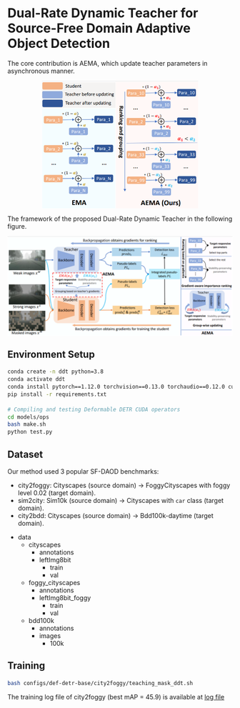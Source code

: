 # Dual-Rate Dynamic Teacher for Source-Free Domain Adaptive Object Detection

The core contribution is AEMA, which update teacher parameters in asynchronous manner.
<!-- ![AEMA](docs/AEMA.png =100x "")
 -->
 <div align="center">
<img src="./docs/AEMA.png" width = "350" alt="图片名称" align=center />
</div>

The framework of the proposed Dual-Rate Dynamic Teacher in the following figure.

<!-- ![DDT](docs/framework.png) -->
 <div align="center">
<img src="./docs/framework.png" width = "700" alt="图片名称" align=center />
</div>

## Environment Setup

```bash
conda create -n ddt python=3.8
conda activate ddt
conda install pytorch==1.12.0 torchvision==0.13.0 torchaudio==0.12.0 cudatoolkit=11.3 -c pytorch
pip install -r requirements.txt

# Compiling and testing Deformable DETR CUDA operators
cd models/ops
bash make.sh
python test.py
```

## Dataset

Our method used 3 popular SF-DAOD benchmarks:

- city2foggy: Cityscapes (source domain) → FoggyCityscapes with foggy level 0.02 (target domain).
- sim2city: Sim10k (source domain) → Cityscapes with `car` class (target domain).
- city2bdd: Cityscapes (source domain) → Bdd100k-daytime (target domain).

<!-- The raw data can be download from the official websites: [Cityscapes](https://www.cityscapes-dataset.com/downloads/),  [FoggyCityscapes](https://www.cityscapes-dataset.com/downloads/),  [Sim10k](https://fcav.engin.umich.edu/projects/driving-in-the-matrix), [Bdd100k](https://bdd-data.berkeley.edu/). The annotations are converted into COCO style, can download from [here](https://drive.google.com/file/d/1LB0wK9kO3eW8jpR2ZtponmYWe9x2KSiU/view?usp=sharing) (provided by [MRT-release](https://github.com/JeremyZhao1998/MRT-release)). The datasets are organized as: -->

- data
    - cityscapes
        - annotations
        - leftImg8bit
            - train
            - val
    - foggy_cityscapes
        - annotations
        - leftImg8bit_foggy
            - train
            - val 
    - bdd100k
        - annotations
        - images
            - 100k

## Training

```bash
bash configs/def-detr-base/city2foggy/teaching_mask_ddt.sh
```
The training log file of city2foggy (best mAP = 45.9) is available at [log file](docs/city2foggy_log.txt)